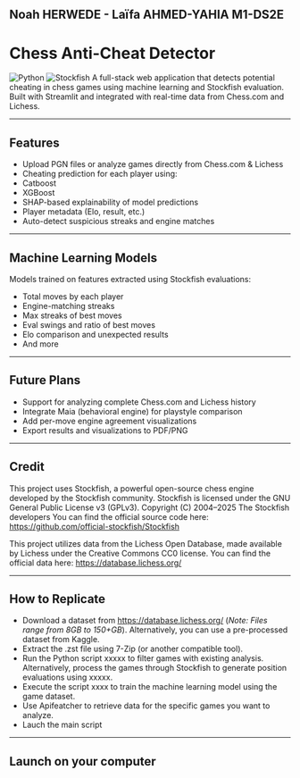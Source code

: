 ## Noah HERWEDE - Laïfa AHMED-YAHIA M1-DS2E

# Chess Anti-Cheat Detector  
![Python](https://img.shields.io/badge/Python-3.10+-blue)
![Stockfish](https://img.shields.io/badge/Stockfish-Engine-orange)
A full-stack web application that detects potential cheating in chess games using machine learning and Stockfish evaluation. Built with Streamlit and integrated with real-time data from Chess.com and Lichess.

---

##  Features

-  Upload PGN files or analyze games directly from Chess.com & Lichess
-  Cheating prediction for each player using:
  - Catboost
  - XGBoost
-  SHAP-based explainability of model predictions
-  Player metadata (Elo, result, etc.)
-  Auto-detect suspicious streaks and engine matches

---

## Machine Learning Models

Models trained on features extracted using Stockfish evaluations:

- Total moves by each player
- Engine-matching streaks
- Max streaks of best moves
- Eval swings and ratio of best moves
- Elo comparison and unexpected results
- And more

---

## Future Plans

- Support for analyzing complete Chess.com and Lichess history
- Integrate Maia (behavioral engine) for playstyle comparison
- Add per-move engine agreement visualizations
- Export results and visualizations to PDF/PNG

---
## Credit

This project uses Stockfish, a powerful open-source chess engine developed by the Stockfish community.
Stockfish is licensed under the GNU General Public License v3 (GPLv3).
Copyright (C) 2004–2025 The Stockfish developers
You can find the official source code here: https://github.com/official-stockfish/Stockfish 

This project utilizes data from the Lichess Open Database, made available by Lichess under the Creative Commons CC0 license.
You can find the official data here: https://database.lichess.org/

---

## How to Replicate

- Download a dataset from https://database.lichess.org/ (*Note: Files range from 8GB to 150+GB*). Alternatively, you can use a pre-processed dataset from Kaggle.
- Extract the .zst file using 7-Zip (or another compatible tool).
- Run the Python script xxxxx to filter games with existing analysis. Alternatively, process the games through Stockfish to generate position evaluations using xxxxx.
- Execute the script xxxx to train the machine learning model using the game dataset.
- Use Apifeatcher to retrieve data for the specific games you want to analyze.
- Lauch the main script

---

## Launch on your computer 

